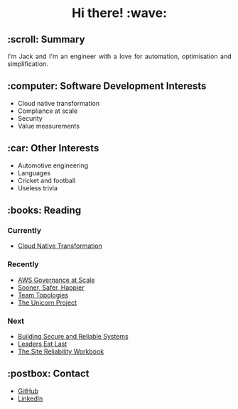 <h1 align='center'> Hi there! :wave:</h1>

<h2 align='left'>:scroll: Summary</h2>
<p align='justify'>I'm Jack and I'm an engineer with a love for automation, optimisation and simplification.</p>

<h2 align='left'>:computer: Software Development Interests</h2>
<ul>
  <li>Cloud native transformation</li>
  <li>Compliance at scale</li>
  <li>Security</li>
  <li>Value measurements</li>
</ul>

<h2 align='left'>:car: Other Interests</h2>
<ul>
  <li>Automotive engineering</li>
  <li>Languages</li>
  <li>Cricket and football</li>
  <li>Useless trivia</li>
</ul>
 
<h2 align='left'>:books: Reading</h2>
<h3 align='left'>Currently</h3>
<ul>
  <li><a href='https://www.oreilly.com/library/view/cloud-native-transformation/9781492048893/'>Cloud Native Transformation</a></li>
  
</ul>
 
<h3 align='left'>Recently</h3>
<ul>
  <li><a href='https://docs.aws.amazon.com/whitepapers/latest/aws-governance-at-scale/aws-governance-at-scale.pdf'>AWS Governance at Scale</a></li>
  <li><a href='https://itrevolution.com/sooner-safer-happier/'>Sooner, Safer, Happier</a></li>
  <li><a href='https://teamtopologies.com/book'>Team Topologies</a></li>
  <li><a href='https://itrevolution.com/the-unicorn-project/'>The Unicorn Project</a></li>
  
</ul>

<h3 align='left'>Next</h3>
<ul>
  <li><a href='https://static.googleusercontent.com/media/sre.google/en//static/pdf/building_secure_and_reliable_systems.pdf'>Building Secure and Reliable Systems</a></li>
  <li><a href='https://simonsinek.com/product/leaders-eat-last/'>Leaders Eat Last</a></li>
  <li><a href='https://sre.google/workbook/table-of-contents/'>The Site Reliability Workbook</a></li>
</ul>
  
<h2 align='left'>:postbox: Contact</h2>

<ul>
  <li><a href='https://github.com/jh409'>GitHub</a></li>
  <li><a href='https://linkedin.com/in/codejack'>LinkedIn</a></li>
</ul>
